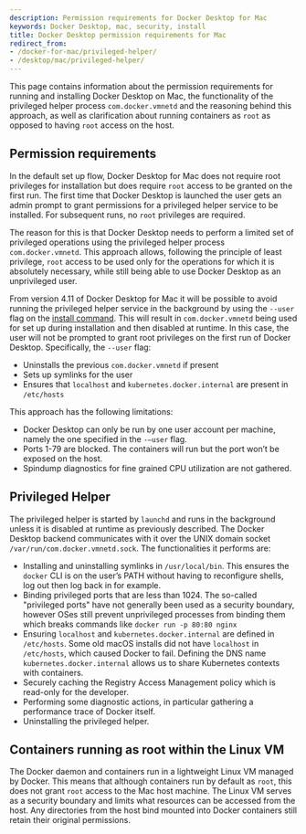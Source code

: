```yaml
---
description: Permission requirements for Docker Desktop for Mac
keywords: Docker Desktop, mac, security, install
title: Docker Desktop permission requirements for Mac
redirect_from:
- /docker-for-mac/privileged-helper/
- /desktop/mac/privileged-helper/
---
```


This page contains information about the permission requirements for running and installing Docker Desktop on Mac, the functionality of the privileged helper process `com.docker.vmnetd` and the reasoning behind this approach, as well as clarification about running containers as `root` as opposed to having `root` access on the host.

## Permission requirements

In the default set up flow, Docker Desktop for Mac does not require root privileges for installation but does require `root` access to be granted on the first run. The first time that Docker Desktop is launched the user gets an admin prompt to grant permissions for a privileged helper service to be installed. For subsequent runs, no `root` privileges are required.

The reason for this is that Docker Desktop needs to perform a limited set of privileged operations using the privileged helper process `com.docker.vmnetd`. This approach allows, following the principle of least privilege, `root` access to be used only for the operations for which it is absolutely necessary, while still being able to use Docker Desktop as an unprivileged user.

From version 4.11 of Docker Desktop for Mac it will be possible to avoid running the privileged helper service in the background by using the `--user` flag on the [install command](../install/mac-install.md#install-from-the-command-line). This will result in `com.docker.vmnetd` being used for set up during installation and then disabled at runtime. In this case, the user will not be prompted to grant root privileges on the first run of Docker Desktop. Specifically, the `--user` flag:
- Uninstalls the previous `com.docker.vmnetd` if present
- Sets up symlinks for the user
- Ensures that `localhost` and `kubernetes.docker.internal` are present in `/etc/hosts`

This approach has the following limitations:
- Docker Desktop can only be run by one user account per machine, namely the one specified in the `-–user` flag.
- Ports 1-79 are blocked. The containers will run but the port won’t be exposed on the host.
- Spindump diagnostics for fine grained CPU utilization are not gathered.

## Privileged Helper

The privileged helper is started by `launchd` and runs in the background unless it is disabled at runtime as previously described. The Docker Desktop backend communicates with it over the UNIX domain socket `/var/run/com.docker.vmnetd.sock`. The functionalities it performs are: 
- Installing and uninstalling symlinks in `/usr/local/bin`. This ensures the `docker` CLI is on the user’s PATH without having to reconfigure shells, log out then log back in for example.
- Binding privileged ports that are less than 1024. The so-called "privileged ports" have not generally been used as a security boundary, however OSes still prevent unprivileged processes from binding them which breaks commands like `docker run -p 80:80 nginx`
- Ensuring `localhost` and `kubernetes.docker.internal` are defined in `/etc/hosts`. Some old macOS installs did not have `localhost` in `/etc/hosts`, which caused Docker to fail. Defining the DNS name `kubernetes.docker.internal` allows us to share Kubernetes contexts with containers.
- Securely caching the Registry Access Management policy which is read-only for the developer.
- Performing some diagnostic actions, in particular gathering a performance trace of Docker itself.
- Uninstalling the privileged helper.

## Containers running as root within the Linux VM

The Docker daemon and containers run in a lightweight Linux VM managed by Docker. This means that although containers run by default as `root`, this does not grant `root` access to the Mac host machine. The Linux VM serves as a security boundary and limits what resources can be accessed from the host. Any directories from the host bind mounted into Docker containers still retain their original permissions.


